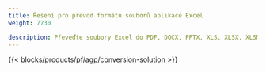 ```yaml
---
title: Řešení pro převod formátu souborů aplikace Excel 
weight: 7730

description: Převeďte soubory Excel do PDF, DOCX, PPTX, XLS, XLSX, XLSM, XLSB, ODS, CSV, TSV, HTML, JPG, BMP, PNG, SVG, TIFF, XPS, MHTML a Markdown.
---
```

{{< blocks/products/pf/agp/conversion-solution >}} 
